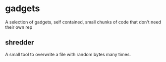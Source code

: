 gadgets
=======

A selection of gadgets, self contained, small chunks of code that don't need their own rep

shredder
--------

A small tool to overwrite a file with random bytes many times.
